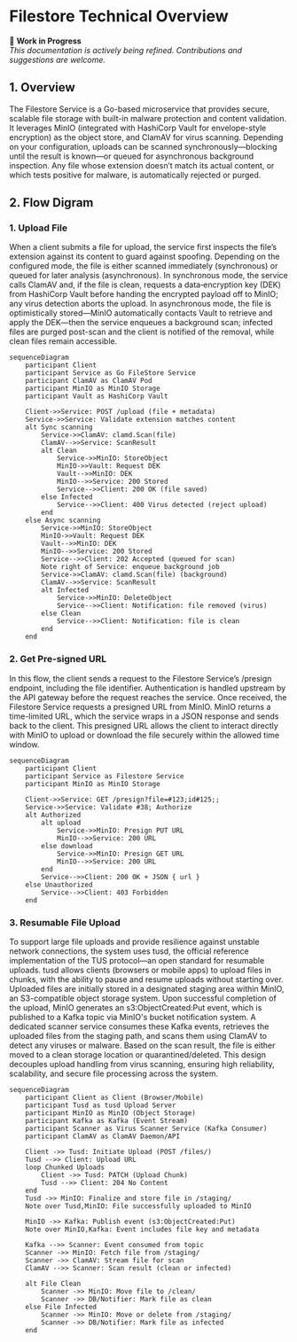 
# Filestore Technical Overview

🚧 **Work in Progress**  
_This documentation is actively being refined. Contributions and suggestions are welcome._


## 1. Overview
The Filestore Service is a Go-based microservice that provides secure, scalable file storage with built-in malware protection and content validation. It leverages MinIO (integrated with HashiCorp Vault for envelope-style encryption) as the object store, and ClamAV for virus scanning. Depending on your configuration, uploads can be scanned synchronously—blocking until the result is known—or queued for asynchronous background inspection. Any file whose extension doesn’t match its actual content, or which tests positive for malware, is automatically rejected or purged.



## 2. Flow Digram

### 1. Upload File

When a client submits a file for upload, the service first inspects the file’s extension against its content to guard against spoofing. Depending on the configured mode, the file is either scanned immediately (synchronous) or queued for later analysis (asynchronous). In synchronous mode, the service calls ClamAV and, if the file is clean, requests a data‐encryption key (DEK) from HashiCorp Vault before handing the encrypted payload off to MinIO; any virus detection aborts the upload. In asynchronous mode, the file is optimistically stored—MinIO automatically contacts Vault to retrieve and apply the DEK—then the service enqueues a background scan; infected files are purged post-scan and the client is notified of the removal, while clean files remain accessible.


```mermaid
sequenceDiagram
    participant Client
    participant Service as Go FileStore Service
    participant ClamAV as ClamAV Pod
    participant MinIO as MinIO Storage
    participant Vault as HashiCorp Vault

    Client->>Service: POST /upload (file + metadata)
    Service->>Service: Validate extension matches content
    alt Sync scanning
        Service->>ClamAV: clamd.Scan(file)
        ClamAV-->>Service: ScanResult
        alt Clean
            Service->>MinIO: StoreObject
            MinIO->>Vault: Request DEK
            Vault-->>MinIO: DEK
            MinIO-->>Service: 200 Stored
            Service-->>Client: 200 OK (file saved)
        else Infected
            Service-->>Client: 400 Virus detected (reject upload)
        end
    else Async scanning
        Service->>MinIO: StoreObject
        MinIO->>Vault: Request DEK
        Vault-->>MinIO: DEK
        MinIO-->>Service: 200 Stored
        Service-->>Client: 202 Accepted (queued for scan)
        Note right of Service: enqueue background job
        Service->>ClamAV: clamd.Scan(file) (background)
        ClamAV-->>Service: ScanResult
        alt Infected
            Service->>MinIO: DeleteObject
            Service-->>Client: Notification: file removed (virus)
        else Clean
            Service-->>Client: Notification: file is clean
        end
    end
```


### 2. Get Pre-signed URL

In this flow, the client sends a request to the Filestore Service’s /presign endpoint, including the file identifier. Authentication is handled upstream by the API gateway before the request reaches the service. Once received, the Filestore Service requests a presigned URL from MinIO. MinIO returns a time-limited URL, which the service wraps in a JSON response and sends back to the client. This presigned URL allows the client to interact directly with MinIO to upload or download the file securely within the allowed time window.


```mermaid
sequenceDiagram
    participant Client
    participant Service as Filestore Service
    participant MinIO as MinIO Storage

    Client->>Service: GET /presign?file=#123;id#125;;
    Service->>Service: Validate #38; Authorize
    alt Authorized
        alt upload
            Service->>MinIO: Presign PUT URL
            MinIO-->>Service: 200 URL
        else download
            Service->>MinIO: Presign GET URL
            MinIO-->>Service: 200 URL
        end
        Service-->>Client: 200 OK + JSON { url }
    else Unauthorized
        Service-->>Client: 403 Forbidden
    end
```


### 3. Resumable File Upload

To support large file uploads and provide resilience against unstable network connections, the system uses tusd, the official reference implementation of the TUS protocol—an open standard for resumable uploads. tusd allows clients (browsers or mobile apps) to upload files in chunks, with the ability to pause and resume uploads without starting over. Uploaded files are initially stored in a designated staging area within MinIO, an S3-compatible object storage system. Upon successful completion of the upload, MinIO generates an s3:ObjectCreated:Put event, which is published to a Kafka topic via MinIO's bucket notification system. A dedicated scanner service consumes these Kafka events, retrieves the uploaded files from the staging path, and scans them using ClamAV to detect any viruses or malware. Based on the scan result, the file is either moved to a clean storage location or quarantined/deleted. This design decouples upload handling from virus scanning, ensuring high reliability, scalability, and secure file processing across the system.

```mermaid
sequenceDiagram
    participant Client as Client (Browser/Mobile)
    participant Tusd as tusd Upload Server
    participant MinIO as MinIO (Object Storage)
    participant Kafka as Kafka (Event Stream)
    participant Scanner as Virus Scanner Service (Kafka Consumer)
    participant ClamAV as ClamAV Daemon/API

    Client ->> Tusd: Initiate Upload (POST /files/)
    Tusd -->> Client: Upload URL
    loop Chunked Uploads
        Client ->> Tusd: PATCH (Upload Chunk)
        Tusd -->> Client: 204 No Content
    end
    Tusd ->> MinIO: Finalize and store file in /staging/
    Note over Tusd,MinIO: File successfully uploaded to MinIO

    MinIO ->> Kafka: Publish event (s3:ObjectCreated:Put)
    Note over MinIO,Kafka: Event includes file key and metadata

    Kafka -->> Scanner: Event consumed from topic
    Scanner ->> MinIO: Fetch file from /staging/
    Scanner ->> ClamAV: Stream file for scan
    ClamAV -->> Scanner: Scan result (clean or infected)

    alt File Clean
        Scanner ->> MinIO: Move file to /clean/
        Scanner ->> DB/Notifier: Mark file as clean
    else File Infected
        Scanner ->> MinIO: Move or delete from /staging/
        Scanner ->> DB/Notifier: Mark file as infected
    end
```








